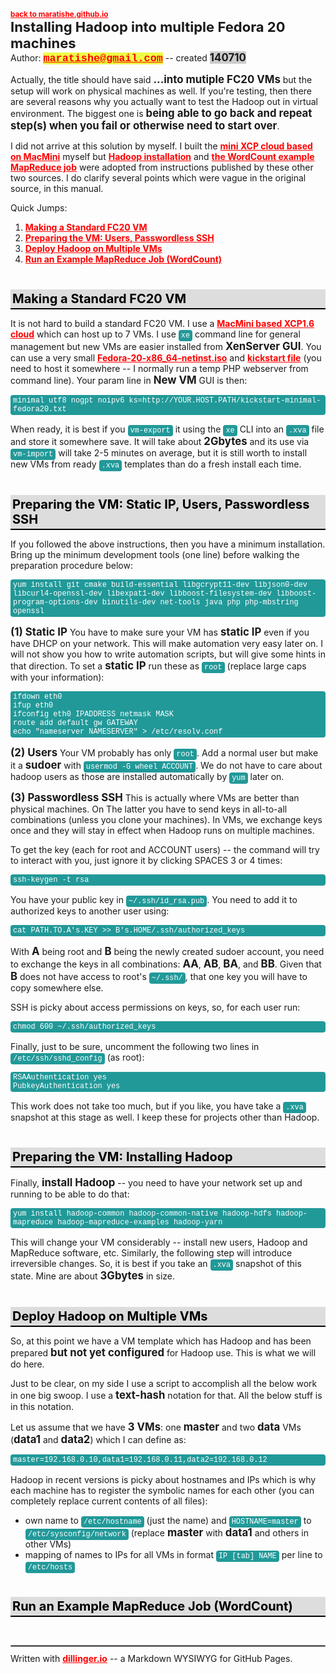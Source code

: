 <style> 
em { font-size:larger; font-weight: bold; font-style: normal; text-decoration: none; } 
strong { font-size:larger; font-weight: bold; text-decoration: none; }
h1 { margin: 40px 0px 8px 0px; font-size: 20px; font-weight: bold; color: #000; padding: 3px 3px; border-bottom: 2px solid #000; background-color: #ddd;}
em code { background-color:#555; color:#fff; padding: 2px; padding-left: 4px; padding-right: 4px; border-radius: 4px; font-family: courier; }
code { background-color:#299; color:#fff; padding: 2px; padding-left: 4px; padding-right: 4px; border-radius: 4px; font-family: courier; }
pre { background-color:#299; color:#fff; padding: 2px; padding-left: 4px; padding-right: 4px; border-radius: 4px; font-family: courier;}
hr { border: 1px solid #999; margin: 5px 0px 10px; }
blockquote { border-left: 2px solid #555; margin: 5px 0px 5px 20px; padding: 3px 5px; color: #36A; }
a { color:#f00; font-weight: bold; text-decoration: underline; }
hdr { font-size: 22px; font-weight: bold; display:block;} /* headers */
pass { font-size: 14px; font-weight: bold; background-color:#49F; color:#fff; padding: 2px; padding-left: 4px; padding-right: 4px; border-radius: 4px;} /* passwords */
uline { font-size:larger; font-weight: bold; font-style: normal; text-decoration: none; background-color:#ccc; }
tr { display: block; position: relative; clear: both; height: 3px; }
img { width: 60%; float: right; height: auto; border:0px; }
s1 { font-size:larger; font-weight: bold; font-style: normal; text-decoration: none; background-color:#ccc; }
s2 { font-size:larger; font-weight: bold; font-style: normal; text-decoration: none; background-color:#EF4; font-family: courier; } /* courier yellow bg */
</style>

<span style="font-size:smaller;">[back to maratishe.github.io](http://maratishe.github.io/)</span>
<hdr>Installing Hadoop into multiple Fedora 20 machines</hdr>
Author: <s2>maratishe@gmail.com</s2> -- created <s1>140710</s1>

Actually, the title should have said **...into mutiple FC20 VMs** but the setup will work on physical machines as well.  If you're testing, then there are several reasons why you actually want to test the Hadoop out in virtual environment.  The biggest one is *being able to go back and repeat step(s) when you fail or otherwise need to start over*. 

I did not arrive at this solution by myself. I built the [mini XCP cloud based on MacMini](http://tinyurl.com/minicsBuild) myself  but [Hadoop installation](http://hackecho.com/2014/04/hadoop-cluster-setup-instruction-with-fedora-20/) and [the WordCount example MapReduce job](http://timothysc.github.io/blog/2013/09/14/hadoop-mapreduce/) were adopted from instructions published by these other two sources.  I do clarify several points which were vague in the original source, in this manual.


Quick Jumps:

1. <a href="#makevm">Making a Standard FC20 VM</a>
2. <a href="#preparevm">Preparing the VM: Users, Passwordless SSH</a>
3. <a href="#deploy">Deploy Hadoop on Multiple VMs</a>
4. <a href="#run">Run an Example MapReduce Job (WordCount)</a>


<span id="makevm"></span>
# Making a Standard FC20 VM

It is not hard to build a standard FC20 VM. I use a [MacMini based XCP1.6 cloud](http://tinyurl.com/minicsBuild) which can host up to 7 VMs. I use `xe` command line for general management but new VMs are easier installed from *XenServer GUI*.  You can use a very small [Fedora-20-x86_64-netinst.iso](https://dl.fedoraproject.org/pub/fedora/linux/releases/20/Fedora/x86_64/iso/) and [kickstart file](files/kickstart-minimal-fedora20.txt) (you need to host it somewhere -- I normally run a temp PHP webserver from command line).  Your param line in *New VM* GUI is then:

```
minimal utf8 nogpt noipv6 ks=http://YOUR.HOST.PATH/kickstart-minimal-fedora20.txt
```

When ready, it is best if you `vm-export` it using the `xe` CLI into an `.xva` file and store it somewhere save. It will take about *2Gbytes* and its use via `vm-import` will take 2-5 minutes on average, but it is still worth to install new VMs from ready `.xva` templates than do a fresh install each time. 


<span id="preparevm"></span>
# Preparing the VM: Static IP, Users, Passwordless SSH

If you followed the above instructions, then you have a minimum installation. Bring up the minimum development tools (one line) before walking the preparation procedure below:
```
yum install git cmake build-essential libgcrypt11-dev libjson0-dev libcurl4-openssl-dev libexpat1-dev libboost-filesystem-dev libboost-program-options-dev binutils-dev net-tools java php php-mbstring openssl
```

**(1) Static IP** You have to make sure your VM has *static IP* even if you have DHCP on your network.  This will make automation very easy later on.  I will not show you how to write automation scripts, but will give some hints in that direction.  To set a *static IP* run these as `root` (replace large caps with your information):

```
ifdown eth0
ifup eth0
ifconfig eth0 IPADDRESS netmask MASK
route add default gw GATEWAY
echo "nameserver NAMESERVER" > /etc/resolv.conf
```

**(2) Users** Your VM probably has only `root`. Add a normal user but make it a *sudoer* with `usermod -G wheel ACCOUNT`.  We do not have to care about hadoop users as those are installed automatically by `yum` later on.

**(3) Passwordless SSH** This is actually where VMs are better than physical machines. On The latter you have to send keys in all-to-all combinations (unless you clone your machines).  In VMs, we exchange keys once and they will stay in effect when Hadoop runs on multiple machines. 

To get the key (each for root and ACCOUNT users) -- the command will try to interact with you, just ignore it by clicking SPACES 3 or 4 times:
```
ssh-keygen -t rsa
```
You have your public key in `~/.ssh/id_rsa.pub`. You need to add it to authorized keys to another user using: 
```
cat PATH.TO.A's.KEY >> B's.HOME/.ssh/authorized_keys
```
With *A* being root and *B* being the newly created sudoer account, you need to exchange the keys in all combinations: *AA*, *AB*, *BA*, and *BB*.  Given that *B* does not have access to root's `~/.ssh/`, that one key you will have to copy somewhere else. 

SSH is picky about access permissions on keys, so, for each user run:
```
chmod 600 ~/.ssh/authorized_keys
```
Finally, just to be sure, uncomment the following two lines in `/etc/ssh/sshd_config` (as root):
```
RSAAuthentication yes
PubkeyAuthentication yes
```

This work does not take too much, but if you like, you have take a `.xva` snapshot at this stage as well. I keep these for projects other than Hadoop.


<span id="install"></span>
# Preparing the VM: Installing Hadoop

Finally, *install Hadoop* -- you need to have your network set up and running to be able to do that:
```
yum install hadoop-common hadoop-common-native hadoop-hdfs hadoop-mapreduce hadoop-mapreduce-examples hadoop-yarn
```

This will change your VM considerably -- install new users, Hadoop and MapReduce software, etc.  Similarly, the following step will introduce irreversible changes. So, it is best if you take an `.xva` snapshot of this state. Mine are about *3Gbytes* in size.



<span id="deploy"></span>
# Deploy Hadoop on Multiple VMs

So, at this point we have a VM template which has Hadoop and has been prepared **but not yet configured** for Hadoop use.  This is what we will do here.

Just to be clear, on my side I use a script to accomplish all the below work in one big swoop.  I use a *text-hash* notation for that. All the below stuff is in this notation.

Let us assume that we have *3 VMs*: one *master* and two *data* VMs (*data1* and *data2*) which I can define as:
```
master=192.168.0.10,data1=192.168.0.11,data2=192.168.0.12
```
Hadoop in recent versions is picky about hostnames and IPs which is why each machine has to register the symbolic names for each other (you can completely replace current contents of all files):

 * own name to `/etc/hostname` (just the name)  and `HOSTNAME=master` to `/etc/sysconfig/network` (replace *master* with *data1* and others in other VMs)
 * mapping of names to IPs for all VMs in format `IP [tab] NAME` per line to `/etc/hosts`




<span id="run"></span>
# Run an Example MapReduce Job (WordCount)





<br><hr>
 Written with [dillinger.io](http://dillinger.io) -- a Markdown WYSIWYG for GitHub Pages.
